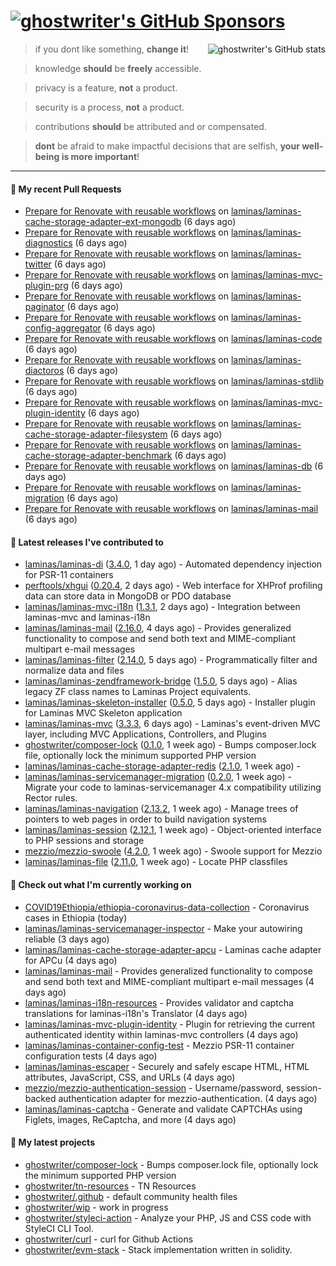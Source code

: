 # [![ghostwriter's GitHub Sponsors](https://img.shields.io/github/sponsors/ghostwriter?label=Sponsors&style=flat-square&logo=GitHub%20Sponsors)](https://github.com/sponsors/ghostwriter)

<img alt="ghostwriter's GitHub stats" align="right" src="https://github-readme-stats.vercel.app/api?username=ghostwriter&show_icons=true&count_private=true&hide_title=true&hide_rank=true&icon_color=333">

> if you dont like something, **change it**!

> knowledge **should** be **freely** accessible.

> privacy is a feature, **not** a product.

> security is a process, **not** a product.

> contributions **should** be attributed and or compensated.

> **dont** be afraid to make impactful decisions that are selfish, **your well-being is more important**!

---
#### 🔨 My recent Pull Requests

- [Prepare for Renovate with reusable workflows](https://github.com/laminas/laminas-cache-storage-adapter-ext-mongodb/pull/15) on [laminas/laminas-cache-storage-adapter-ext-mongodb](https://github.com/laminas/laminas-cache-storage-adapter-ext-mongodb) (6 days ago)
- [Prepare for Renovate with reusable workflows](https://github.com/laminas/laminas-diagnostics/pull/36) on [laminas/laminas-diagnostics](https://github.com/laminas/laminas-diagnostics) (6 days ago)
- [Prepare for Renovate with reusable workflows](https://github.com/laminas/laminas-twitter/pull/24) on [laminas/laminas-twitter](https://github.com/laminas/laminas-twitter) (6 days ago)
- [Prepare for Renovate with reusable workflows](https://github.com/laminas/laminas-mvc-plugin-prg/pull/15) on [laminas/laminas-mvc-plugin-prg](https://github.com/laminas/laminas-mvc-plugin-prg) (6 days ago)
- [Prepare for Renovate with reusable workflows](https://github.com/laminas/laminas-paginator/pull/40) on [laminas/laminas-paginator](https://github.com/laminas/laminas-paginator) (6 days ago)
- [Prepare for Renovate with reusable workflows](https://github.com/laminas/laminas-config-aggregator/pull/20) on [laminas/laminas-config-aggregator](https://github.com/laminas/laminas-config-aggregator) (6 days ago)
- [Prepare for Renovate with reusable workflows](https://github.com/laminas/laminas-code/pull/128) on [laminas/laminas-code](https://github.com/laminas/laminas-code) (6 days ago)
- [Prepare for Renovate with reusable workflows](https://github.com/laminas/laminas-diactoros/pull/80) on [laminas/laminas-diactoros](https://github.com/laminas/laminas-diactoros) (6 days ago)
- [Prepare for Renovate with reusable workflows](https://github.com/laminas/laminas-stdlib/pull/56) on [laminas/laminas-stdlib](https://github.com/laminas/laminas-stdlib) (6 days ago)
- [Prepare for Renovate with reusable workflows](https://github.com/laminas/laminas-mvc-plugin-identity/pull/10) on [laminas/laminas-mvc-plugin-identity](https://github.com/laminas/laminas-mvc-plugin-identity) (6 days ago)
- [Prepare for Renovate with reusable workflows](https://github.com/laminas/laminas-cache-storage-adapter-filesystem/pull/41) on [laminas/laminas-cache-storage-adapter-filesystem](https://github.com/laminas/laminas-cache-storage-adapter-filesystem) (6 days ago)
- [Prepare for Renovate with reusable workflows](https://github.com/laminas/laminas-cache-storage-adapter-benchmark/pull/2) on [laminas/laminas-cache-storage-adapter-benchmark](https://github.com/laminas/laminas-cache-storage-adapter-benchmark) (6 days ago)
- [Prepare for Renovate with reusable workflows](https://github.com/laminas/laminas-db/pull/239) on [laminas/laminas-db](https://github.com/laminas/laminas-db) (6 days ago)
- [Prepare for Renovate with reusable workflows](https://github.com/laminas/laminas-migration/pull/64) on [laminas/laminas-migration](https://github.com/laminas/laminas-migration) (6 days ago)
- [Prepare for Renovate with reusable workflows](https://github.com/laminas/laminas-mail/pull/181) on [laminas/laminas-mail](https://github.com/laminas/laminas-mail) (6 days ago)

#### 🔭 Latest releases I've contributed to

- [laminas/laminas-di](https://github.com/laminas/laminas-di) ([3.4.0](https://github.com/laminas/laminas-di/releases/tag/3.4.0), 1 day ago) - Automated dependency injection for PSR-11 containers
- [perftools/xhgui](https://github.com/perftools/xhgui) ([0.20.4](https://github.com/perftools/xhgui/releases/tag/0.20.4), 2 days ago) - Web interface for XHProf profiling data can store data in MongoDB or PDO database
- [laminas/laminas-mvc-i18n](https://github.com/laminas/laminas-mvc-i18n) ([1.3.1](https://github.com/laminas/laminas-mvc-i18n/releases/tag/1.3.1), 2 days ago) - Integration between laminas-mvc and laminas-i18n
- [laminas/laminas-mail](https://github.com/laminas/laminas-mail) ([2.16.0](https://github.com/laminas/laminas-mail/releases/tag/2.16.0), 4 days ago) - Provides generalized functionality to compose and send both text and MIME-compliant multipart e-mail messages
- [laminas/laminas-filter](https://github.com/laminas/laminas-filter) ([2.14.0](https://github.com/laminas/laminas-filter/releases/tag/2.14.0), 5 days ago) - Programmatically filter and normalize data and files
- [laminas/laminas-zendframework-bridge](https://github.com/laminas/laminas-zendframework-bridge) ([1.5.0](https://github.com/laminas/laminas-zendframework-bridge/releases/tag/1.5.0), 5 days ago) - Alias legacy ZF class names to Laminas Project equivalents.
- [laminas/laminas-skeleton-installer](https://github.com/laminas/laminas-skeleton-installer) ([0.5.0](https://github.com/laminas/laminas-skeleton-installer/releases/tag/0.5.0), 5 days ago) - Installer plugin for Laminas MVC Skeleton application
- [laminas/laminas-mvc](https://github.com/laminas/laminas-mvc) ([3.3.3](https://github.com/laminas/laminas-mvc/releases/tag/3.3.3), 6 days ago) - Laminas&#39;s event-driven MVC layer, including MVC Applications, Controllers, and Plugins
- [ghostwriter/composer-lock](https://github.com/ghostwriter/composer-lock) ([0.1.0](https://github.com/ghostwriter/composer-lock/releases/tag/0.1.0), 1 week ago) - Bumps composer.lock file, optionally lock the minimum supported PHP version
- [laminas/laminas-cache-storage-adapter-redis](https://github.com/laminas/laminas-cache-storage-adapter-redis) ([2.1.0](https://github.com/laminas/laminas-cache-storage-adapter-redis/releases/tag/2.1.0), 1 week ago) - 
- [laminas/laminas-servicemanager-migration](https://github.com/laminas/laminas-servicemanager-migration) ([0.2.0](https://github.com/laminas/laminas-servicemanager-migration/releases/tag/0.2.0), 1 week ago) - Migrate your code to laminas-servicemanager 4.x compatibility utilizing Rector rules.
- [laminas/laminas-navigation](https://github.com/laminas/laminas-navigation) ([2.13.2](https://github.com/laminas/laminas-navigation/releases/tag/2.13.2), 1 week ago) - Manage trees of pointers to web pages in order to build navigation systems
- [laminas/laminas-session](https://github.com/laminas/laminas-session) ([2.12.1](https://github.com/laminas/laminas-session/releases/tag/2.12.1), 1 week ago) - Object-oriented interface to PHP sessions and storage
- [mezzio/mezzio-swoole](https://github.com/mezzio/mezzio-swoole) ([4.2.0](https://github.com/mezzio/mezzio-swoole/releases/tag/4.2.0), 1 week ago) - Swoole support for Mezzio
- [laminas/laminas-file](https://github.com/laminas/laminas-file) ([2.11.0](https://github.com/laminas/laminas-file/releases/tag/2.11.0), 1 week ago) - Locate PHP classfiles

#### 👷 Check out what I'm currently working on

- [COVID19Ethiopia/ethiopia-coronavirus-data-collection](https://github.com/COVID19Ethiopia/ethiopia-coronavirus-data-collection) - Coronavirus cases in Ethiopia (today)
- [laminas/laminas-servicemanager-inspector](https://github.com/laminas/laminas-servicemanager-inspector) - Make your autowiring reliable (3 days ago)
- [laminas/laminas-cache-storage-adapter-apcu](https://github.com/laminas/laminas-cache-storage-adapter-apcu) - Laminas cache adapter for APCu (4 days ago)
- [laminas/laminas-mail](https://github.com/laminas/laminas-mail) - Provides generalized functionality to compose and send both text and MIME-compliant multipart e-mail messages (4 days ago)
- [laminas/laminas-i18n-resources](https://github.com/laminas/laminas-i18n-resources) - Provides validator and captcha translations for laminas-i18n&#39;s Translator (4 days ago)
- [laminas/laminas-mvc-plugin-identity](https://github.com/laminas/laminas-mvc-plugin-identity) - Plugin for retrieving the current authenticated identity within laminas-mvc controllers (4 days ago)
- [laminas/laminas-container-config-test](https://github.com/laminas/laminas-container-config-test) - Mezzio PSR-11 container configuration tests (4 days ago)
- [laminas/laminas-escaper](https://github.com/laminas/laminas-escaper) - Securely and safely escape HTML, HTML attributes, JavaScript, CSS, and URLs (4 days ago)
- [mezzio/mezzio-authentication-session](https://github.com/mezzio/mezzio-authentication-session) - Username/password, session-backed authentication adapter for mezzio-authentication. (4 days ago)
- [laminas/laminas-captcha](https://github.com/laminas/laminas-captcha) - Generate and validate CAPTCHAs using Figlets, images, ReCaptcha, and more (4 days ago)

#### 🌱 My latest projects

- [ghostwriter/composer-lock](https://github.com/ghostwriter/composer-lock) - Bumps composer.lock file, optionally lock the minimum supported PHP version
- [ghostwriter/tn-resources](https://github.com/ghostwriter/tn-resources) - TN Resources
- [ghostwriter/.github](https://github.com/ghostwriter/.github) - default community health files
- [ghostwriter/wip](https://github.com/ghostwriter/wip) - work in progress
- [ghostwriter/styleci-action](https://github.com/ghostwriter/styleci-action) - Analyze your PHP, JS and CSS code with StyleCI CLI Tool.
- [ghostwriter/curl](https://github.com/ghostwriter/curl) - curl for Github Actions
- [ghostwriter/evm-stack](https://github.com/ghostwriter/evm-stack) - Stack implementation written in solidity.


